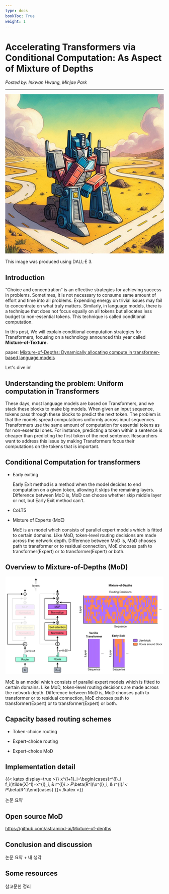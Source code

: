 ```yaml
---
type: docs
bookToc: True
weight: 1
---
```

# **Accelerating Transformers via Conditional Computation: As Aspect of Mixture of Depths**
*Posted by: Inkwan Hwang, Minjae Park*

---

<p align="center">
    <img src=./Pondering_Transformer.jpg> 
</p>
This image was produced using DALL·E 3.

## **Introduction**
“Choice and concentration” is an effective strategies for achieving success in problems. Sometimes, it is not necessary to consume same amount of effort and time into all problems. Expending energy on trivial issues may fail to concentrate on what truly matters. Similarly, in language models, there is a technique that does not focus equally on all tokens but allocates less budget to non-essential tokens. This technique is called conditional computation.

In this post, We will explain conditional computation strategies for Transformers, focusing on a technology announced this year called **Mixture-of-Texture.**


paper:  [<U>Mixture-of-Depths: Dynamically allocating compute in transformer-based language models</U>](https://arxiv.org/abs/2404.02258)


Let's dive in!

## **Understanding the problem: Uniform computation in Transformers**

These days, most language models are based on Transformers, and we stack these blocks to make big models. When given an input sequence, tokens pass through these blocks to predict the next token. The problem is that the models spread computations uniformly across input sequences. Transformers use the same amount of computation for essential tokens as for non-essential ones. For instance, predicting a token within a sentence is cheaper than predicting the first token of the next sentence. Researchers want to address this issue by making Transformers focus their computations on the tokens that is important.

## **Conditional Computation for transformers**
- Early exiting
  
  Early Exit method is a method when the model decides to end computation on a given token, allowing it skips the remaining layers. Difference between MoD is, MoD can choose whether skip middle layer or not, but Early Exit method can't.
- CoLT5

- Mixture of Experts (MoE)

  MoE is an model which consists of parallel expert models which is fitted to certain domains. Like MoD, token-level routing decisions are made across the network depth. Difference between MoD is, MoD chooses path to transformer or to residual connection, MoE chooses path to transformer(Expert) or to transformer(Expert) or both.
  
## **Overview to Mixture-of-Depths (MoD)**

<p align="center">
    <img src=./Mixture-of-Depths.png> 
</p>

MoE is an model which consists of parallel expert models which is fitted to certain domains.
Like MoD, token-level routing decisions are made across the network depth.
Difference between MoD is, MoD chooses path to transformer or to residual connection, MoE chooses path to transformer(Expert) or to transformer(Expert) or both.

## **Capacity based routing schemes**
- Token-choice routing
  
- Expert-choice routing
- Expert-choice MoD

## **Implementation detail**

{{< katex display=true >}}
x^{l+1}_i=\begin{cases}r^{l}_i f_i(\tilde{X}^l)+x^{l}_i, & r^{l}_i >  P_\beta(R^l)\\x^{l}_i, & r^{l}_i <  P_\beta(R^l)\end{cases}
{{< /katex >}}

논문 요약

## **Open source MoD**

https://github.com/astramind-ai/Mixture-of-depths

## **Conclusion and discussion**

논문 요약 + 내 생각

## **Some resources**

참고문헌 정리
